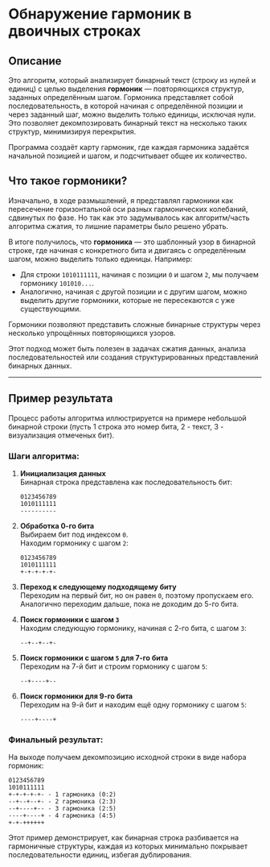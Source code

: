 # Обнаружение гармоник в двоичных строках

## Описание

Это алгоритм, который анализирует бинарный текст (строку из нулей и единиц) с целью выделения **гормоник** — повторяющихся структур, заданных определённым шагом. Гормоника представляет собой последовательность, в которой начиная с определённой позиции и через заданный шаг, можно выделить только единицы, исключая нули. Это позволяет декомпозировать бинарный текст на несколько таких структур, минимизируя перекрытия.

Программа создаёт карту гармоник, где каждая гармоника задаётся начальной позицией и шагом, и подсчитывает общее их количество.

## Что такое гормоники?

Изначально, в ходе размышлений, я представлял гармоники как пересечение горизонтальной оси разных гармонических колебаний, сдвинутых по фазе.
Но так как это задумывалось как алгоритм/часть алгоритма сжатия, то лишние параметры было решено убрать.

В итоге получилось, что **гормоника** — это шаблонный узор в бинарной строке, где начиная с конкретного бита и двигаясь с определённым шагом, можно выделить только единицы. Например:

- Для строки `1010111111`, начиная с позиции `0` и шагом `2`, мы получаем гормонику `101010...`.
- Аналогично, начиная с другой позиции и с другим шагом, можно выделить другие гормоники, которые не пересекаются с уже существующими.

Гормоники позволяют представить сложные бинарные структуры через несколько упрощённых повторяющихся узоров.

Этот подход может быть полезен в задачах сжатия данных, анализа последовательностей или создания структурированных представлений бинарных данных.

---

## Пример результата

Процесс работы алгоритма иллюстрируется на примере небольшой бинарной строки (пусть 1 строка это номер бита, 2 - текст, 3 - визуализация отмеченых бит).

### Шаги алгоритма:

1. **Инициализация данных**  
   Бинарная строка представлена как последовательность бит:  
   ```
   0123456789
   1010111111
   ----------
   ```

2. **Обработка 0-го бита**  
   Выбираем бит под индексом `0`.  
   Находим гормонику с шагом `2`:  
   ```
   0123456789
   1010111111
   +-+-+-+-+-
   ```

3. **Переход к следующему подходящему биту**  
   Переходим на первый бит, но он равен `0`, поэтому пропускаем его.  
   Аналогично переходим дальше, пока не доходим до 5-го бита.  

4. **Поиск гормоники с шагом `3`**  
   Находим следующую гормонику, начиная с 2-го бита, с шагом `3`:  
   ```
   --+--+--+-
   ```

5. **Поиск гормоники с шагом `5` для 7-го бита**  
   Переходим на 7-й бит и строим гормонику с шагом `5`:  
   ```
   --+----+--
   ```

6. **Поиск гормоники для 9-го бита**  
   Переходим на 9-й бит и находим ещё одну гормонику с шагом `5`:  
   ```
   ----+----+
   ```

### Финальный результат:

На выходе получаем декомпозицию исходной строки в виде набора гормоник:  
```
0123456789
1010111111
+-+-+-+-+- - 1 гармоника (0:2)
--+--+--+- - 2 гармоника (2:3)
--+----+-- - 3 гармоника (2:5)
----+----+ - 4 гармоника (4:5)
+-+-++++++
```

Этот пример демонстрирует, как бинарная строка разбивается на гармоничные структуры, каждая из которых минимально покрывает последовательности единиц, избегая дублирования.